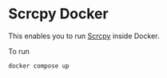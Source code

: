 # Scrcpy Docker

This enables you to run [Scrcpy](https://github.com/Genymobile/scrcpy) inside Docker.

To run
```bash
docker compose up
```
